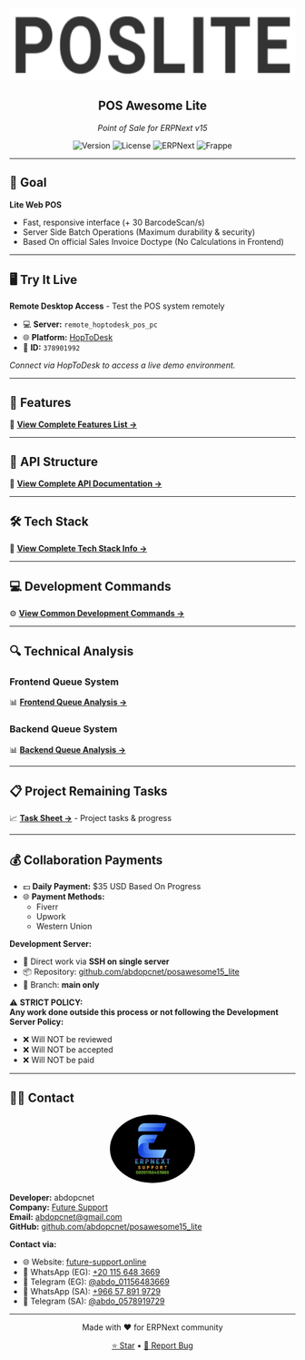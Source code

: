 <div align="center">
    <img src="./imgs/pos_lite.png" height="128">
    <h2>POS Awesome Lite</h2>
    <p><em>Point of Sale for ERPNext v15</em></p>
    
![Version](https://img.shields.io/badge/version-14.10.2025-blue)
![License](https://img.shields.io/badge/license-GPLv3-green)
![ERPNext](https://img.shields.io/badge/ERPNext-v15-orange)
![Frappe](https://img.shields.io/badge/Frappe-v15-red)
</div>

---

## 🎯 Goal

**Lite Web POS**
- Fast, responsive interface (+ 30 BarcodeScan/s)
- Server Side Batch Operations (Maximum durability & security)
- Based On official Sales Invoice Doctype (No Calculations in Frontend)

---

## 🖥️ Try It Live

**Remote Desktop Access** - Test the POS system remotely

- 💻 **Server:** `remote_hoptodesk_pos_pc`
- 🌐 **Platform:** [HopToDesk](https://hoptodesk.com)
- 🔑 **ID:** `378901992`

*Connect via HopToDesk to access a live demo environment.*

---

## 📄 Features

📄 **[View Complete Features List →](./docs/FEATURES.md)**

---

## 🔌 API Structure

🔗 **[View Complete API Documentation →](./docs/API_STRUCTURE.md)**

---

## 🛠️ Tech Stack

🔧 **[View Complete Tech Stack Info →](./docs/TECH_STACK.md)**

---

## 💻 Development Commands

⚙️ **[View Common Development Commands →](./docs/common_dev_cmd.md)**

---

## 🔍 Technical Analysis

### Frontend Queue System
📊 **[Frontend Queue Analysis →](./docs/sales_invoice_sequncer_frontend.md)**

### Backend Queue System  
📊 **[Backend Queue Analysis →](./docs/sales_invoice_sequncer_backend.md)**

---

## 📋 Project Remaining Tasks

📈 **[Task Sheet →](https://docs.google.com/spreadsheets/d/1EX9QDOkw0UD-qPh3Ynpcw37q3b_bFtQ4)** - Project tasks & progress

---

## 💰 Collaboration Payments

- 💵 **Daily Payment:** $35 USD Based On Progress
- 🌐 **Payment Methods:**
  - Fiverr
  - Upwork
  - Western Union

**Development Server:**
- 🔗 Direct work via **SSH on single server**
- 📦 Repository: [github.com/abdopcnet/posawesome15_lite](https://github.com/abdopcnet/posawesome15_lite)
- 🌿 Branch: **main only**

⚠️ **STRICT POLICY:**  
**Any work done outside this process or not following the Development Server Policy:**
- ❌ Will NOT be reviewed
- ❌ Will NOT be accepted
- ❌ Will NOT be paid

---

## 👨‍💻 Contact

<div align="center">
    <img src="./imgs/ERPNext-support.png" height="120" alt="Future Support" style="border-radius: 50%;">
</div>

**Developer:** abdopcnet  
**Company:** [Future Support](https://www.future-support.online/)  
**Email:** abdopcnet@gmail.com  
**GitHub:** [github.com/abdopcnet/posawesome15_lite](https://github.com/abdopcnet/posawesome15_lite)

**Contact via:**
- 🌐 Website: [future-support.online](https://www.future-support.online/)
- 📱 WhatsApp (EG): [+20 115 648 3669](https://wa.me/201156483669)
- 💬 Telegram (EG): [@abdo_01156483669](https://t.me/abdo_01156483669)
- 📱 WhatsApp (SA): [+966 57 891 9729](https://wa.me/966578919729)
- 💬 Telegram (SA): [@abdo_0578919729](https://t.me/abdo_0578919729)

---

<div align="center">
    <p>Made with ❤️ for ERPNext community</p>
    <p>
        <a href="https://github.com/abdopcnet/posawesome15_lite">⭐ Star</a> •
        <a href="https://github.com/abdopcnet/posawesome15_lite/issues">🐛 Report Bug</a>
    </p>
</div>
